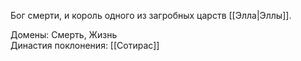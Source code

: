 Бог смерти, и король одного из загробных царств [[Элла|Эллы]].

Домены: Смерть, Жизнь<br>
Династия поклонения: [[Сотирас]]